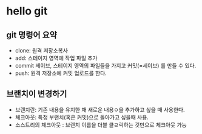
# hello git

## git 명령어 요약

- clone: 원격 저장소복사
- add: 스테이지 영역에 작업 파일 추가
- commit 세이브, 스테이지 영역의 파일들을 가지고 커밋(=세이브) 를 만들 수 있다.
- push: 원격 저장소에 커밋 업로드를 한다.

## 브랜치이 변경하기

- 브랜치란: 기존 내용을 유지한 채 새로운 내용ㅇ을 추가하고 싶을 때 사용한다.
- 체크아웃:  특정 부랜치(혹은 커밋)으로 돌아가고 싶을때 사용.
- 소스트리의 체크아웃 : 브랜치 이름을 더블 클ㄹ릭하는 것만으로 체크아웃 가능

